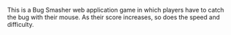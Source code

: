 This is a Bug Smasher web application game in which players have to catch the bug with their mouse. As their score increases, so does the speed and difficulty.
